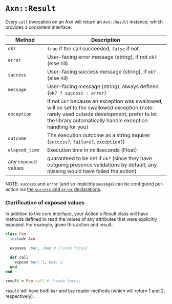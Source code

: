 # `Axn::Result`

Every `call` invocation on an Axn will return an `Axn::Result` instance, which provides a consistent interface:

| Method | Description |
| -- | -- |
| `ok?` | `true` if the call succeeded, `false` if not.
| `error` | User-facing error message (string), if not `ok?` (else nil)
| `success` | User-facing success message (string), if `ok?` (else nil)
| `message` | User-facing message (string), always defined (`ok? ? success : error`)
| `exception` | If not `ok?` because an exception was swallowed, will be set to the swallowed exception (note: rarely used outside development; prefer to let the library automatically handle exception handling for you)
| `outcome` | The execution outcome as a string inquirer (`success?`, `failure?`, `exception?`)
| `elapsed_time` | Execution time in milliseconds (Float)
| any `expose`d values | guaranteed to be set if `ok?` (since they have outgoing presence validations by default; any missing would have failed the action)

NOTE: `success` and `error` (and so implicitly `message`) can be configured per-action via [the `success` and `error` declarations](/reference/class#success-and-error).

### Clarification of exposed values

In addition to the core interface, your Action's Result class will have methods defined to read the values of any attributes that were explicitly exposed.  For example, given this action and result:


```ruby
class Foo
  include Axn

  exposes :bar, :baz # [!code focus]

  def call
    expose bar: 1, baz: 2
  end
end

result = Foo.call # [!code focus]
```

`result` will have both `bar` and `baz` reader methods (which will return 1 and 2, respectively).
